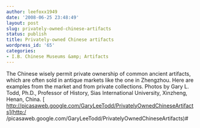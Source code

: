 ```yaml
---
author: leefoxx1949
date: '2008-06-25 23:48:49'
layout: post
slug: privately-owned-chinese-artifacts
status: publish
title: Privately-owned Chinese artifacts
wordpress_id: '65'
categories:
- I.B. Chinese Museums &amp; Artifacts
---
```


The Chinese wisely permit private ownership of common ancient artifacts, which
are often sold in antique markets like the one in Zhengzhou. Here are examples
from the market and from private collections. Photos by Gary L. Todd, Ph.D.,
Professor of History, Sias International University, Xinzheng, Henan, China. [
http://picasaweb.google.com/GaryLeeTodd/PrivatelyOwnedChineseArtifacts](http:/
/picasaweb.google.com/GaryLeeTodd/PrivatelyOwnedChineseArtifacts)#

